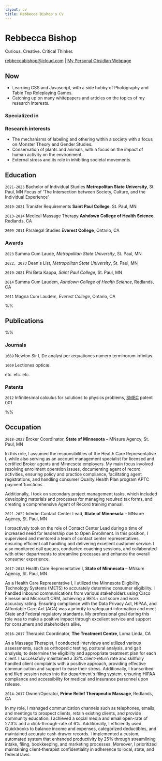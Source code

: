 ```yaml
---
layout: cv
title: Rebbecca Bishop's CV
---
```

# Rebbecca Bishop
Curious. Creative. Critical Thinker.

<div id="webaddress">
<a href="rebbeccabishop@icloud.com">rebbeccabishop@icloud.com</a>
| <a href="https://tenebrousdragon.com/home">My Personal Obsidian Webpage</a>
</div>

## Now

- Learning CSS and Javascript, with a side hobby of Photography and Table Top Roleplaying Games.
- Catching up on many whitepapers and articles on the topics of my research interests.

### Specialized in


### Research interests

- The mechanisms of labeling and othering within a society with a focus on Monster Theory and Gender Studies.
- Conservation of plants and animals, with a focus on the impact of human activity on the environment.
- External stress and its role in inhibiting societal movements. 

## Education

`2021-2023`
Bachelor of Individual Studies __Metropolitan State University__, St. Paul, MN
Focus of 'The Intersection between Society, Culture, and the Individual Experience'

`2019-2021`
Transfer Requirements **Saint Paul College**, St. Paul, MN

`2013-2014`
Medical Massage Therapy **Ashdown College of Health Science**, Redlands, CA

`2009-2011`
Paralegal Studies **Everest College**, Ontario, CA

### Awards

`2023`
Summa Cum Laude, *Metropolitan State University*, St. Paul, MN

`2022, 2023`
Dean's List, *Metropolitan State University*, St. Paul, MN

`2019-2021`
Phi Beta Kappa, *Saint Paul College*, St. Paul, MN

`2014`
Summa Cum Laudem, *Ashdown College of Health Science*, Redlands, CA

`2011`
Magna Cum Laudem, *Everest College*, Ontario, CA

%%
## Publications

<!-- A list is also available [online](http://scholar.google.co.uk/citations?user=LTOTl0YAAAAJ) -->

%%

### Journals

`1669`
Newton Sir I, De analysi per æquationes numero terminorum infinitas. 

`1669`
Lectiones opticæ.

etc. etc. etc.

### Patents

`2012`
Infinitesimal calculus for solutions to physics problems, [SMBC](http://www.techdirt.com/articles/20121011/09312820678/if-patents-had-been-around-time-newton.shtml) patent 001

%%

## Occupation

`2018-2022`
Broker Coordinator, __State of Minnesota__ – MNsure Agency, St. Paul, MN

In this role, I assumed the responsibilities of the Health Care Representative I, while also serving as an account management specialist for licensed and certified Broker agents and Minnesota employers. My main focus involved resolving enrollment operation issues, documenting agent of record activities, ensuring policy and practice compliance, facilitating agent registrations, and handling consumer Quality Health Plan program APTC payment functions.

Additionally, I took on secondary project management tasks, which included developing materials and processes for managing required tax forms, and creating a comprehensive Agent of Record training manual.

`2021-2022`
Interim Contact Center Lead, __State of Minnesota__ – MNsure Agency, St. Paul, MN

I proactively took on the role of Contact Center Lead during a time of increased need for leadership due to Open Enrollment. In this position, I supervised and mentored a team of contact center representatives, ensuring efficient call handling and delivering excellent customer service. I also monitored call queues, conducted coaching sessions, and collaborated with other departments to streamline processes and enhance the overall consumer experience.

`2017-2018`
Health Care Representative I, __State of Minnesota__ – MNsure Agency, St. Paul, MN

As a Health Care Representative I, I utilized the Minnesota Eligibility Technology Systems (METS) to accurately determine consumer eligibility. I handled inbound communications from various stakeholders using Cisco Finesse and Microsoft CRM, achieving a 98%+ call score and work accuracy rating. Ensuring compliance with the Data Privacy Act, HIPAA, and Affordable Care Act (ACA) was a priority to safeguard information and meet State and Federal regulatory standards. My professional goal during this role was to make a positive impact through excellent service and support for consumers and stakeholders alike.

`2016-2017`
Therapist Coordinator, __The Treatment Centre__, Loma Linda, CA

As a Massage Therapist, I conducted interviews and utilized various assessments, such as orthopedic testing, postural analysis, and gait analysis, to determine the eligibility and appropriate treatment plan for each client. I successfully maintained a 33% client-return rate and skillfully handled client complaints with a positive approach, providing effective communication and support to ease their stress. Additionally, I transcribed and filed session notes into the department's filing system, ensuring HIPAA compliance and accessibility for medical and insurance personnel upon release.

`2014-2017`
Owner/Operator, __Prime Relief Therapeutic Massage__, Redlands, CA

In my role, I managed communication channels such as telephones, emails, and meetings to prospect clients, retain existing clients, and provide community education. I achieved a social media and email open-rate of 27.3% and a click-through-rate of 6%. Additionally, I efficiently used Quickbooks to balance income and expenses, categorized deductibles, and maintained accurate cash drawer records. I implemented a custom, automated system that enhanced productivity by 25% through streamlining intake, filing, bookkeeping, and marketing processes. Moreover, I prioritized maintaining client-therapist confidentiality in adherence to local, state, and federal laws.



<!-- ### Footer

Last updated: August 2023 -->
